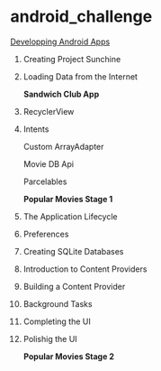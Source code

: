 # android_challenge

[Developping Android Apps](https://eu.udacity.com/course/new-android-fundamentals--ud851)

1. Creating Project Sunchine
2. Loading Data from the Internet

    **Sandwich Club App**
3. RecyclerView
4. Intents

    Custom ArrayAdapter

    Movie DB Api

    Parcelables

    **Popular Movies Stage 1**

5. The Application Lifecycle
6. Preferences
7. Creating SQLite Databases
8. Introduction to Content Providers
9. Building a Content Provider
10. Background Tasks
11. Completing the UI
12. Polishig the UI 

    **Popular Movies Stage 2**

